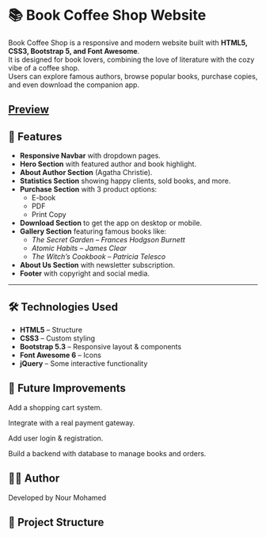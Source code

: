 # 📚 Book Coffee Shop Website

Book Coffee Shop is a responsive and modern website built with **HTML5, CSS3, Bootstrap 5, and Font Awesome**.  
It is designed for book lovers, combining the love of literature with the cozy vibe of a coffee shop.  
Users can explore famous authors, browse popular books, purchase copies, and even download the companion app.

## [Preview](https://github.com/user-attachments/assets/f8d6b0e9-526a-49d8-b634-0dc0d3a4977d)

## 🚀 Features

- **Responsive Navbar** with dropdown pages.
- **Hero Section** with featured author and book highlight.
- **About Author Section** (Agatha Christie).
- **Statistics Section** showing happy clients, sold books, and more.
- **Purchase Section** with 3 product options:
  - E-book
  - PDF
  - Print Copy
- **Download Section** to get the app on desktop or mobile.
- **Gallery Section** featuring famous books like:
  - *The Secret Garden – Frances Hodgson Burnett*
  - *Atomic Habits – James Clear*
  - *The Witch’s Cookbook – Patricia Telesco*
- **About Us Section** with newsletter subscription.
- **Footer** with copyright and social media.

---

## 🛠️ Technologies Used

- **HTML5** – Structure  
- **CSS3** – Custom styling  
- **Bootstrap 5.3** – Responsive layout & components  
- **Font Awesome 6** – Icons  
- **jQuery** – Some interactive functionality  

## 🌟 Future Improvements

Add a shopping cart system.

Integrate with a real payment gateway.

Add user login & registration.

Build a backend with database to manage books and orders.

## 👩‍💻 Author

Developed by Nour Mohamed

## 📂 Project Structure

